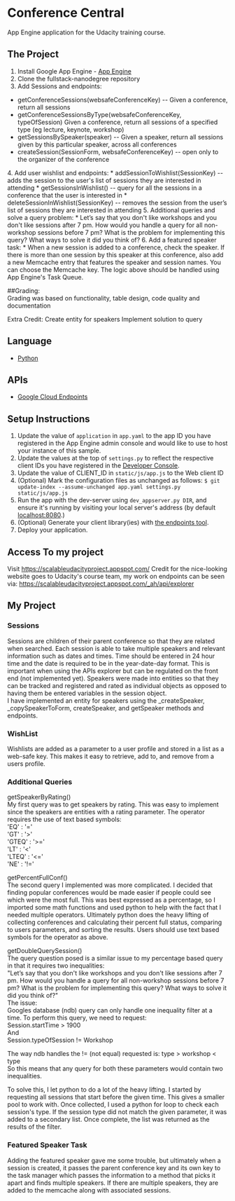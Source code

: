 # Conference Central
App Engine application for the Udacity training course.

## The Project
1. Install Google App Engine - [App Engine][1]
2. Clone the fullstack-nanodegree repository  
3. Add Sessions and endpoints:  
<ul>
  <li> getConferenceSessions(websafeConferenceKey) -- Given a conference, return all sessions </li>
  <li> getConferenceSessionsByType(websafeConferenceKey, typeOfSession) Given a conference, return all sessions of a specified type (eg lecture, keynote, workshop) </li>
  <li> getSessionsBySpeaker(speaker) -- Given a speaker, return all sessions given by this particular speaker, across all conferences </li>
  <li> createSession(SessionForm, websafeConferenceKey) -- open only to the organizer of the conference </li>
</ul>
4. Add user wishlist and endpoints:
  *	addSessionToWishlist(SessionKey) -- adds the session to the user's list of sessions they are interested in attending
  *	getSessionsInWishlist() -- query for all the sessions in a conference that the user is interested in
  *	deleteSessionInWishlist(SessionKey) -- removes the session from the user’s list of sessions they are interested in attending
5. Additional queries and solve a query problem:
  * Let’s say that you don't like workshops and you don't like sessions after 7 pm. How would you handle a query for all non-workshop sessions before 7 pm? What is the problem for implementing this query? What ways to solve it did you think of?
6. Add a featured speaker task:
  * When a new session is added to a conference, check the speaker. If there is more than one session by this speaker at this conference, also add a new Memcache entry that features the speaker and session names. You can choose the Memcache key.
The logic above should be handled using App Engine's Task Queue.

##Grading:  
Grading was based on functionality, table design, code quality and documentation  
  
Extra Credit:
Create entity for speakers
Implement solution to query

## Language
- [Python][2]

## APIs
- [Google Cloud Endpoints][3]

## Setup Instructions
1. Update the value of `application` in `app.yaml` to the app ID you
   have registered in the App Engine admin console and would like to use to host
   your instance of this sample.
2. Update the values at the top of `settings.py` to
   reflect the respective client IDs you have registered in the
   [Developer Console][4].
3. Update the value of CLIENT_ID in `static/js/app.js` to the Web client ID
4. (Optional) Mark the configuration files as unchanged as follows:
   `$ git update-index --assume-unchanged app.yaml settings.py static/js/app.js`
5. Run the app with the dev-server using `dev_appserver.py DIR`, and ensure it's running by visiting your local server's address (by default [localhost:8080][5].)
6. (Optional) Generate your client library(ies) with [the endpoints tool][6].
7. Deploy your application.  
  
## Access To my project
Visit https://scalableudacityproject.appspot.com/
Credit for the nice-looking website goes to Udacity's course team, my work on endpoints can be seen via:
https://scalableudacityproject.appspot.com/_ah/api/explorer

## My Project
### Sessions
Sessions are children of their parent conference so that they are related when searched. Each session is able to take multiple speakers and relevant information such as dates and times. Time should be entered in 24 hour time and the date is required to be in the year-date-day format. This is important when using the APIs explorer but can be regulated on the front end (not implemented yet). Speakers were made into entities so that they can be tracked and registered and rated as individual objects as opposed to having them be entered variables in the session object.  
I have implemented an entity for speakers using the _createSpeaker, _copySpeakerToForm, createSpeaker, and getSpeaker methods and endpoints.  
### WishList
Wishlists are added as a parameter to a user profile and stored in a list as a web-safe key. This makes it easy to retrieve, add to, and remove from a users profile.
### Additional Queries
getSpeakerByRating()  
My first query was to get speakers by rating. This was easy to implement since the speakers are entities with a rating parameter. The operator requires the use of text based symbols:  
            'EQ'   :   '='  
            'GT'   :   '>'  
            'GTEQ' :   '>='  
            'LT'   :   '<'  
            'LTEQ' :   '<='  
            'NE'   :   '!=' 
  
getPercentFullConf()  
The second query I implemented was more complicated. I decided that finding popular conferences would be made easier if people could see which were the most full. This was best expressed as a percentage, so I imported some math functions and used python to help with the fact that I needed multiple operators. Ultimately python does the heavy lifting of collecting conferences and calculating their percent full status, comparing to users parameters, and sorting the results. Users should use text based symbols for the operator as above.  
  
getDoubleQuerySession()  
The query question posed is a similar issue to my percentage based query in that it requires two inequalities:  
"Let’s say that you don't like workshops and you don't like sessions after 7 pm. How would you handle a query for all non-workshop sessions before 7 pm? What is the problem for implementing this query? What ways to solve it did you think of?"  
The issue:  
Googles database (ndb) query can only handle one inequality filter at a time. To perform this query, we need to request:  
Session.startTime > 1900  
And  
Session.typeOfSession != Workshop
  
The way ndb handles the != (not equal) requested is: type > workshop < type  
So this means that any query for both these parameters would contain two inequalities.  
  
To solve this, I let python to do a lot of the heavy lifting. I started by requesting all sessions that start before the given time. This gives a smaller pool to work with. Once collected, I used a python for loop to check each session's type. If the session type did not match the given parameter, it was added to a secondary list. Once complete, the list was returned as the results of the filter.  
### Featured Speaker Task
Adding the featured speaker gave me some trouble, but ultimately when a session is created, it passes the parent conference key and its own key to the task manager which passes the information to a method that picks it apart and finds multiple speakers. If there are multiple speakers, they are added to the memcache along with associated sessions.

[1]: https://developers.google.com/appengine
[2]: http://python.org
[3]: https://developers.google.com/appengine/docs/python/endpoints/
[4]: https://console.developers.google.com/
[5]: https://localhost:8080/
[6]: https://developers.google.com/appengine/docs/python/endpoints/endpoints_tool
